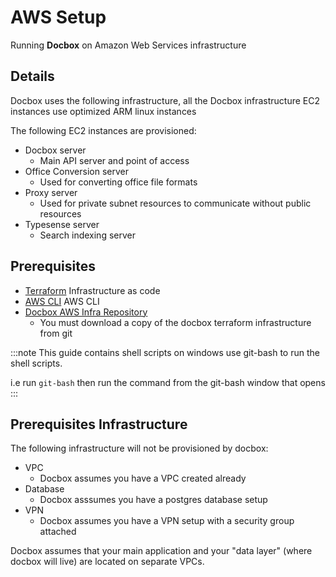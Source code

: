 # AWS Setup

Running **Docbox** on Amazon Web Services infrastructure

## Details

Docbox uses the following infrastructure, all the Docbox infrastructure EC2 instances use optimized ARM linux instances

The following EC2 instances are provisioned:
- Docbox server 
  - Main API server and point of access
- Office Conversion server
  - Used for converting office file formats
- Proxy server
  - Used for private subnet resources to communicate without public resources
- Typesense server
  - Search indexing server

## Prerequisites

- [Terraform](https://developer.hashicorp.com/terraform/install?product_intent=terraform) Infrastructure as code
- [AWS CLI](https://docs.aws.amazon.com/cli/latest/userguide/getting-started-install.html) AWS CLI 
- [Docbox AWS Infra Repository](https://github.com/docbox-nz/docbox-aws-infra) 
  - You must download a copy of the docbox terraform infrastructure from git

:::note 
This guide contains shell scripts on windows use git-bash to run the shell scripts.

i.e run `git-bash` then run the command from the git-bash window that opens
:::


## Prerequisites Infrastructure

The following infrastructure will not be provisioned by docbox:

- VPC
  - Docbox assumes you have a VPC created already
- Database
  - Docbox asssumes you have a postgres database setup
- VPN
  - Docbox assumes you have a VPN setup with a security group attached


Docbox assumes that your main application and your "data layer" (where docbox will live) are located
on separate VPCs.